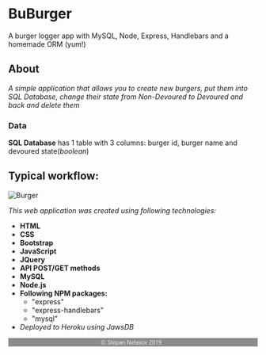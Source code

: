 # BuBurger
A burger logger app with MySQL, Node, Express, Handlebars and a homemade ORM (yum!)

## About
_A simple application that allows you to create new burgers, put them into SQL Database, change their state from Non-Devoured to Devoured and back and delete them_

### Data
**SQL Database** has 1 table with 3 columns: burger id, burger name and devoured state(_boolean_)

## Typical workflow:
![Burger](assets/images/readme.gif)

_This web application was created using following technologies:_
* **HTML**
* **CSS**
* **Bootstrap**
* **JavaScript**
* **JQuery**
* **API POST/GET methods**
* **MySQL**
* **Node.js**
* **Following NPM packages:**
    * "express"
    * "express-handlebars"
    * "mysql"
* _Deployed to Heroku using JawsDB_

![footer](assets/images/footer.png)
